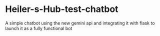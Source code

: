 # Heiler-s-Hub-test-chatbot
A simple chatbot using the new gemini api and integrating it with flask to launch it as a fully functional bot
